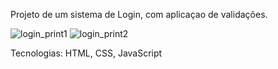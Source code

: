 Projeto de um sistema de Login, com aplicaçao de validações. 

![login_print1](https://user-images.githubusercontent.com/102860659/190016195-0d453573-11b0-47e9-baed-af38312324e1.png)
![login_print2](https://user-images.githubusercontent.com/102860659/190016228-2dd5783a-df80-4b5d-8d5b-3b40938c5597.png)


Tecnologias: HTML, CSS, JavaScript
